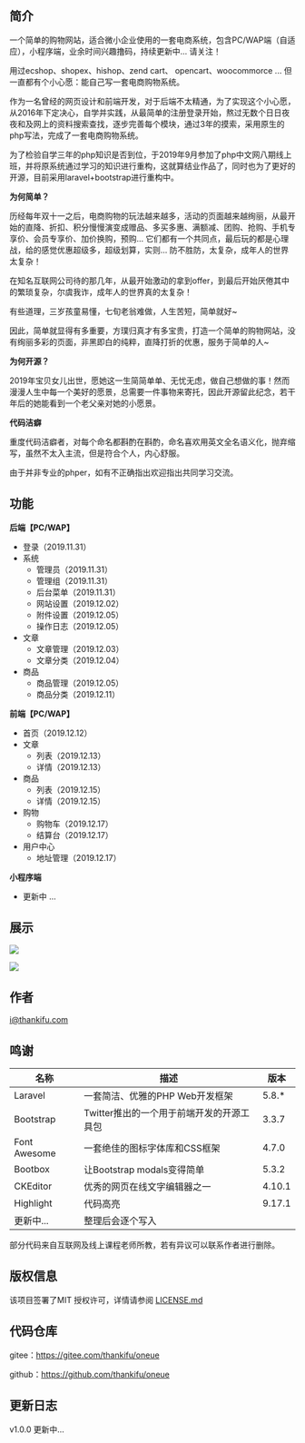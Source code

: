 ## 简介

一个简单的购物网站，适合微小企业使用的一套电商系统，包含PC/WAP端（自适应），小程序端，业余时间兴趣撸码，持续更新中... 请关注！

用过ecshop、shopex、hishop、zend cart、 opencart、woocommorce ... 但一直都有个小心愿：能自己写一套电商购物系统。

作为一名曾经的网页设计和前端开发，对于后端不太精通，为了实现这个小心愿，从2016年下定决心，自学并实践，从最简单的注册登录开始，熬过无数个日日夜夜和及网上的资料搜索查找，逐步完善每个模块，通过3年的摸索，采用原生的php写法，完成了一套电商购物系统。

为了检验自学三年的php知识是否到位，于2019年9月参加了php中文网八期线上班，并将原系统通过学习的知识进行重构，这就算结业作品了，同时也为了更好的开源，目前采用laravel+bootstrap进行重构中。

**为何简单？**

历经每年双十一之后，电商购物的玩法越来越多，活动的页面越来越绚丽，从最开始的直降、折扣、积分慢慢演变成赠品、多买多惠、满额减、团购、抢购、手机专享价、会员专享价、加价换购，预购... 它们都有一个共同点，最后玩的都是心理战，给的感觉优惠超级多，超级划算，实则... 防不胜防，太复杂，成年人的世界太复杂！

在知名互联网公司待的那几年，从最开始激动的拿到offer，到最后开始厌倦其中的繁琐复杂，尔虞我诈，成年人的世界真的太复杂！

有些道理，三岁孩童易懂，七旬老翁难做，人生苦短，简单就好~

因此，简单就显得有多重要，方璞归真才有多宝贵，打造一个简单的购物网站，没有绚丽多彩的页面，非黑即白的纯粹，直降打折的优惠，服务于简单的人~

**为何开源？**

2019年宝贝女儿出世，愿她这一生简简单单、无忧无虑，做自己想做的事！然而漫漫人生中每一个美好的愿景，总需要一件事物来寄托，因此开源留此纪念，若干年后的她能看到一个老父亲对她的小愿景。

**代码洁癖**

重度代码洁癖者，对每个命名都斟酌在斟酌，命名喜欢用英文全名语义化，抛弃缩写，虽然不太入主流，但是符合个人，内心舒服。

由于并非专业的phper，如有不正确指出欢迎指出共同学习交流。

## 功能

**后端【PC/WAP】**

- 登录（2019.11.31）
- 系统
  - 管理员（2019.11.31）
  - 管理组（2019.11.31）
  - 后台菜单（2019.11.31）
  - 网站设置（2019.12.02）
  - 附件设置（2019.12.05）
  - 操作日志（2019.12.05）
- 文章
  - 文章管理（2019.12.03）
  - 文章分类（2019.12.04）
- 商品
  - 商品管理（2019.12.05）
  - 商品分类（2019.12.11）

**前端【PC/WAP】**

- 首页（2019.12.12）
- 文章
  - 列表（2019.12.13）
  - 详情（2019.12.13）
- 商品
  - 列表（2019.12.15）
  - 详情（2019.12.15）
- 购物
  - 购物车（2019.12.17）
  - 结算台（2019.12.17）
- 用户中心
  - 地址管理（2019.12.17）

**小程序端**

- 更新中 ...

## 展示

![](https://img.starslabs.com/uploads/5c8b3d4fadb8d3a0/8bb42a241a42fb84.png)

![](https://img.starslabs.com/uploads/ac7276251d41c2c0/d833b516f874976e.png)

## 作者

i@thankifu.com

## 鸣谢

| 名称         | 描述                                      | 版本   |
| ------------ | ----------------------------------------- | ------ |
| Laravel      | 一套简洁、优雅的PHP Web开发框架           | 5.8.*  |
| Bootstrap    | Twitter推出的一个用于前端开发的开源工具包 | 3.3.7  |
| Font Awesome | 一套绝佳的图标字体库和CSS框架             | 4.7.0  |
| Bootbox      | 让Bootstrap modals变得简单                | 5.3.2  |
| CKEditor     | 优秀的网页在线文字编辑器之一              | 4.10.1 |
| Highlight    | 代码高亮                                  | 9.17.1 |
| 更新中...    | 整理后会逐个写入                          |        |

部分代码来自互联网及线上课程老师所教，若有异议可以联系作者进行删除。

## 版权信息

该项目签署了MIT 授权许可，详情请参阅 [LICENSE.md](/LICENSE)

## 代码仓库

gitee：https://gitee.com/thankifu/oneue

github：https://github.com/thankifu/oneue

## 更新日志

v1.0.0 更新中...